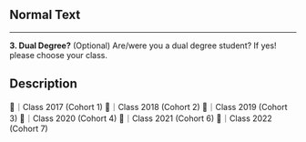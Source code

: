 ## Normal Text

- - - - - - - - - - - - 
**3. Dual Degree?** (Optional)
Are/were you a dual degree student? If yes! please choose your class.


## Description

:fish_cake:｜Class 2017 (Cohort 1)
:rice:｜Class 2018 (Cohort 2)
:rice_ball:｜Class 2019 (Cohort 3)
:rice_cracker:｜Class 2020 (Cohort 4)
:bento:｜Class 2021 (Cohort 6)
:sushi:｜Class 2022 (Cohort 7)